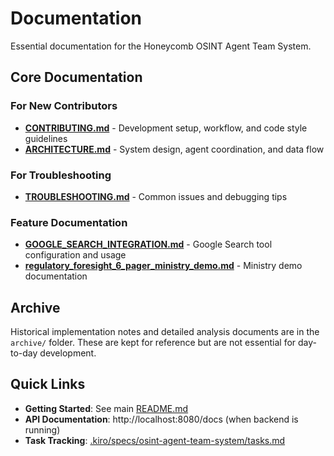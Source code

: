 # Documentation

Essential documentation for the Honeycomb OSINT Agent Team System.

## Core Documentation

### For New Contributors
- **[CONTRIBUTING.md](CONTRIBUTING.md)** - Development setup, workflow, and code style guidelines
- **[ARCHITECTURE.md](ARCHITECTURE.md)** - System design, agent coordination, and data flow

### For Troubleshooting
- **[TROUBLESHOOTING.md](TROUBLESHOOTING.md)** - Common issues and debugging tips

### Feature Documentation
- **[GOOGLE_SEARCH_INTEGRATION.md](GOOGLE_SEARCH_INTEGRATION.md)** - Google Search tool configuration and usage
- **[regulatory_foresight_6_pager_ministry_demo.md](regulatory_foresight_6_pager_ministry_demo.md)** - Ministry demo documentation

## Archive

Historical implementation notes and detailed analysis documents are in the `archive/` folder. These are kept for reference but are not essential for day-to-day development.

## Quick Links

- **Getting Started**: See main [README.md](../README.md)
- **API Documentation**: http://localhost:8080/docs (when backend is running)
- **Task Tracking**: [.kiro/specs/osint-agent-team-system/tasks.md](../.kiro/specs/osint-agent-team-system/tasks.md)
